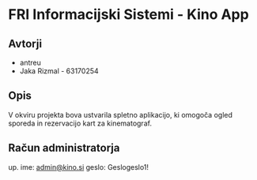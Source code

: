 # FRI Informacijski Sistemi - Kino App
## Avtorji
* antreu
* Jaka Rizmal - 63170254
## Opis
V okviru projekta bova ustvarila spletno aplikacijo, ki omogoča ogled sporeda in rezervacijo kart za kinematograf.

## Račun administratorja
up. ime: admin@kino.si
geslo: Geslogeslo1!